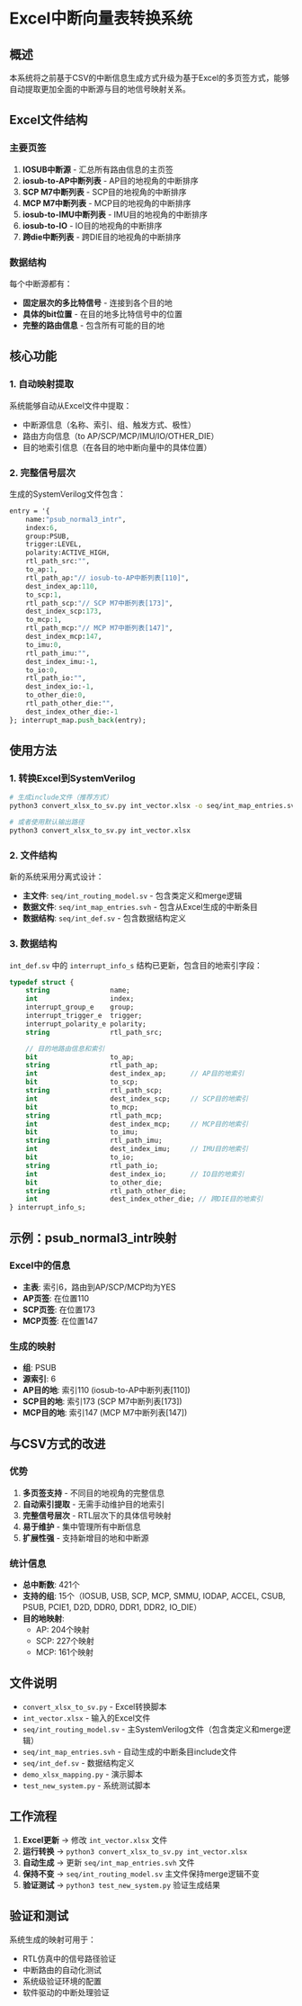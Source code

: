 # Excel中断向量表转换系统

## 概述

本系统将之前基于CSV的中断信息生成方式升级为基于Excel的多页签方式，能够自动提取更加全面的中断源与目的地信号映射关系。

## Excel文件结构

### 主要页签

1. **IOSUB中断源** - 汇总所有路由信息的主页签
2. **iosub-to-AP中断列表** - AP目的地视角的中断排序
3. **SCP M7中断列表** - SCP目的地视角的中断排序  
4. **MCP M7中断列表** - MCP目的地视角的中断排序
5. **iosub-to-IMU中断列表** - IMU目的地视角的中断排序
6. **iosub-to-IO** - IO目的地视角的中断排序
7. **跨die中断列表** - 跨DIE目的地视角的中断排序

### 数据结构

每个中断源都有：
- **固定层次的多比特信号** - 连接到各个目的地
- **具体的bit位置** - 在目的地多比特信号中的位置
- **完整的路由信息** - 包含所有可能的目的地

## 核心功能

### 1. 自动映射提取

系统能够自动从Excel文件中提取：
- 中断源信息（名称、索引、组、触发方式、极性）
- 路由方向信息（to AP/SCP/MCP/IMU/IO/OTHER_DIE）
- 目的地索引信息（在各目的地中断向量中的具体位置）

### 2. 完整信号层次

生成的SystemVerilog文件包含：
```systemverilog
entry = '{
    name:"psub_normal3_intr", 
    index:6, 
    group:PSUB, 
    trigger:LEVEL, 
    polarity:ACTIVE_HIGH, 
    rtl_path_src:"", 
    to_ap:1, 
    rtl_path_ap:"// iosub-to-AP中断列表[110]", 
    dest_index_ap:110, 
    to_scp:1, 
    rtl_path_scp:"// SCP M7中断列表[173]", 
    dest_index_scp:173, 
    to_mcp:1, 
    rtl_path_mcp:"// MCP M7中断列表[147]", 
    dest_index_mcp:147, 
    to_imu:0, 
    rtl_path_imu:"", 
    dest_index_imu:-1, 
    to_io:0, 
    rtl_path_io:"", 
    dest_index_io:-1, 
    to_other_die:0, 
    rtl_path_other_die:"", 
    dest_index_other_die:-1
}; interrupt_map.push_back(entry);
```

## 使用方法

### 1. 转换Excel到SystemVerilog

```bash
# 生成include文件（推荐方式）
python3 convert_xlsx_to_sv.py int_vector.xlsx -o seq/int_map_entries.svh

# 或者使用默认输出路径
python3 convert_xlsx_to_sv.py int_vector.xlsx
```

### 2. 文件结构

新的系统采用分离式设计：

- **主文件**: `seq/int_routing_model.sv` - 包含类定义和merge逻辑
- **数据文件**: `seq/int_map_entries.svh` - 包含从Excel生成的中断条目
- **数据结构**: `seq/int_def.sv` - 包含数据结构定义

### 3. 数据结构

`int_def.sv` 中的 `interrupt_info_s` 结构已更新，包含目的地索引字段：
```systemverilog
typedef struct {
    string               name;
    int                  index;
    interrupt_group_e    group;
    interrupt_trigger_e  trigger;
    interrupt_polarity_e polarity;
    string               rtl_path_src;

    // 目的地路由信息和索引
    bit                  to_ap;
    string               rtl_path_ap;
    int                  dest_index_ap;      // AP目的地索引
    bit                  to_scp;
    string               rtl_path_scp;
    int                  dest_index_scp;     // SCP目的地索引
    bit                  to_mcp;
    string               rtl_path_mcp;
    int                  dest_index_mcp;     // MCP目的地索引
    bit                  to_imu;
    string               rtl_path_imu;
    int                  dest_index_imu;     // IMU目的地索引
    bit                  to_io;
    string               rtl_path_io;
    int                  dest_index_io;      // IO目的地索引
    bit                  to_other_die;
    string               rtl_path_other_die;
    int                  dest_index_other_die; // 跨DIE目的地索引
} interrupt_info_s;
```

## 示例：psub_normal3_intr映射

### Excel中的信息
- **主表**: 索引6，路由到AP/SCP/MCP均为YES
- **AP页签**: 在位置110
- **SCP页签**: 在位置173  
- **MCP页签**: 在位置147

### 生成的映射
- **组**: PSUB
- **源索引**: 6
- **AP目的地**: 索引110 (iosub-to-AP中断列表[110])
- **SCP目的地**: 索引173 (SCP M7中断列表[173])
- **MCP目的地**: 索引147 (MCP M7中断列表[147])

## 与CSV方式的改进

### 优势
1. **多页签支持** - 不同目的地视角的完整信息
2. **自动索引提取** - 无需手动维护目的地索引
3. **完整信号层次** - RTL层次下的具体信号映射
4. **易于维护** - 集中管理所有中断信息
5. **扩展性强** - 支持新增目的地和中断源

### 统计信息
- **总中断数**: 421个
- **支持的组**: 15个（IOSUB, USB, SCP, MCP, SMMU, IODAP, ACCEL, CSUB, PSUB, PCIE1, D2D, DDR0, DDR1, DDR2, IO_DIE）
- **目的地映射**: 
  - AP: 204个映射
  - SCP: 227个映射  
  - MCP: 161个映射

## 文件说明

- `convert_xlsx_to_sv.py` - Excel转换脚本
- `int_vector.xlsx` - 输入的Excel文件
- `seq/int_routing_model.sv` - 主SystemVerilog文件（包含类定义和merge逻辑）
- `seq/int_map_entries.svh` - 自动生成的中断条目include文件
- `seq/int_def.sv` - 数据结构定义
- `demo_xlsx_mapping.py` - 演示脚本
- `test_new_system.py` - 系统测试脚本

## 工作流程

1. **Excel更新** → 修改 `int_vector.xlsx` 文件
2. **运行转换** → `python3 convert_xlsx_to_sv.py int_vector.xlsx`
3. **自动生成** → 更新 `seq/int_map_entries.svh` 文件
4. **保持不变** → `seq/int_routing_model.sv` 主文件保持merge逻辑不变
5. **验证测试** → `python3 test_new_system.py` 验证生成结果

## 验证和测试

系统生成的映射可用于：
- RTL仿真中的信号路径验证
- 中断路由的自动化测试  
- 系统级验证环境的配置
- 软件驱动的中断处理验证
